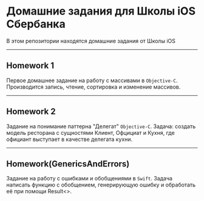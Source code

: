 Домашние задания для Школы iOS Сбербанка
===
В этом репозитории находятся домашние задания от Школы iOS
***
Homework 1
---
Первое домашнее задание на работу с массивами в `Objective-C`. Производится запись, чтение, сортировка и изменение массивов.
***
Homework 2
---
Задание на понимание паттерна "Делегат" `Objective-C`. Задача: создать модель ресторана с сущностями Клиент, Офцициат и Кухня, где официант выступает в качестве делегата кухни.
***
Homework(GenericsAndErrors)
---
Задание на работу с ошибками и обобщениями в `Swift`. Задача написать функцию с обобщением, генерирующую ошибку и обработать её при помощи Result<>.
